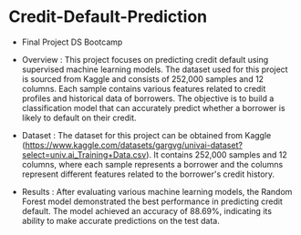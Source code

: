 # Credit-Default-Prediction
- Final Project DS Bootcamp
- Overview : 
This project focuses on predicting credit default using supervised machine learning models. The dataset used for this project is sourced from Kaggle and consists of 252,000 samples and 12 columns. Each sample contains various features related to credit profiles and historical data of borrowers. The objective is to build a classification model that can accurately predict whether a borrower is likely to default on their credit.

- Dataset : 
The dataset for this project can be obtained from Kaggle (https://www.kaggle.com/datasets/gargvg/univai-dataset?select=univ.ai_Training+Data.csv). It contains 252,000 samples and 12 columns, where each sample represents a borrower and the columns represent different features related to the borrower's credit history.

- Results :
After evaluating various machine learning models, the Random Forest model demonstrated the best performance in predicting credit default. The model achieved an accuracy of 88.69%, indicating its ability to make accurate predictions on the test data.
